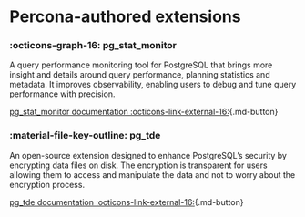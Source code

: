 # Percona-authored extensions

<div data-grid markdown>
<div data-banner markdown>

### :octicons-graph-16: pg_stat_monitor 

A query performance monitoring tool for PostgreSQL that brings more insight and details around query performance, planning statistics and metadata. It improves observability, enabling users to debug and tune query performance with precision.

[pg_stat_monitor documentation :octicons-link-external-16:](https://docs.percona.com/pg-stat-monitor/index.html){.md-button}
</div>

<div data-banner markdown>

### :material-file-key-outline: pg_tde

An open-source extension designed to enhance PostgreSQL’s security by encrypting data files on disk. The encryption is transparent for users allowing them to access and manipulate the data and not to worry about the encryption process.

[pg_tde documentation :octicons-link-external-16:](https://percona-lab.github.io/pg_tde/main/){.md-button}

</div>
</div>